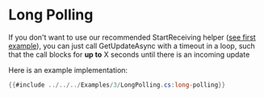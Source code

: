 # Long Polling

If you don't want to use our recommended StartReceiving helper ([see first example](../1/example-bot.md)),
you can just call GetUpdateAsync with a timeout in a loop,
such that the call blocks for **up to** X seconds until there is an incoming update

Here is an example implementation:
```csharp
{{#include ../../../Examples/3/LongPolling.cs:long-polling}}
```
